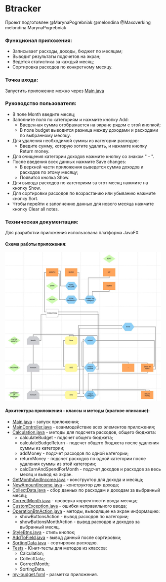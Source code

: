 # Btracker
Проект подготовлен @MarynaPogrebniak @melondina @Maxoverking
melondina
MarynaPogrebniak

### Функционал приложения:
- Записывает расходы, доходы, бюджет по месяцам;
- Выводит результаты подсчетов на экран;
- Ведется статистика за каждый месяц;
- Сортировка расходов по конкретному месяцу.
### Точка входа:
Запустить приложение можно через [Main.java](Main.java)
### Руководство пользователя:
- В поле Month введите месяц;
- Заполните поля по категориям и нажмите кнопку Add:
  - Введенная сумма отображается на экране рядом с этой кнопкой; 
  - В поле budget выводится разница между доходами и расходами по выбранному месяцу.
- Для удаления необходимой суммы из категории расходов:
  - Введите сумму, которую хотите удалить, и нажмите кнопку Return money.
- Для очищения категории доходов нажмите кнопку со знаком " - ".
- После введения всех данных нажмите Save changes:
  - В верхней части приложения выведется сумма доходов и расходов по этому месяцу;
  - Появится кнопка Show.
- Для вывода расходов по категориям за этот месяц нажмите на кнопку Show.
- Для сортировки расходов по возрастанию или убыванию нажмите кнопку Sort.
- Чтобы перейти к заполнению данных для нового месяца нажмите кнопку Clear all notes.
### Техническая документация:
Для разработки приложения использована платформа JavaFX
#### Схема работы приложения:
![Схема работы приложения](..%2F..%2F..%2F..%2Fresources%2Fscheme.jpg)
#### Архитектура приложения - классы и методы (краткое описание):
- [Main.java](Main.java) - запуск приложения;
- [MainController.java](MainController.java) - взаимодействие всех элементов приложения;
- [Calculation.java](allClasses%2FCalculation.java) - методы для подсчета расходов, общего бюджета:
  - calculateBudget - подсчет общего бюджета;
  - calculateBudgeReturn - подсчет общего бюджета после удаления суммы из категории;
  - addMoney - подсчет расходов по одной категории;
  - returnMoney - подсчет расходов по одной категории после удаления суммы из этой категории;
  - calcEarnAndSpendForMonth - подсчет доходов и расходов за весь месяц и вывод на экран.
- [GetMonthAndIncome.java](allClasses%2FGetMonthAndIncome.java) - конструктор для дохода и месяца;
- [NewAmountIncome.java](allClasses%2FNewAmountIncome.java) - конструктор для дохода;
- [CollectData.java](collectData%2FCollectData.java) - сбор данных по расходам и доходам за выбранный месяц;
- [CorrectMonth.java](correctMonth%2FCorrectMonth.java) - проверка корректности ввода месяца;
- [CustomException.java](exception%2FCustomException.java) - ошибки неправильного ввода;
- [OperationBtnAction.java](sameOperation%2FOperationBtnAction.java) - методы, выводящие на экран информацию:
    - showButtonsAction - вывод расходов по категории;
    - showButtonsMonthAction - вывод расходов и доходов за выбранный месяц.
- [StyleBtns.java](sameOperation%2FStyleBtns.java) - стиль кнопок;
- [AddToField.java](sortingData%2FAddToField.java) - вывод данный после сортировки;
- [SortingData.java](sortingData%2FSortingData.java) - сортировка расходов.
- [Tests](Tests) - Юнит-тесты для методов из классов:
  - Calculation;
  - CollectData;
  - CorrectMonth;
  - SortingData.
- [my-budget.fxml](..%2F..%2F..%2F..%2Fresources%2Fcom%2Fexample%2Fbtracker%2Fmy-budget.fxml) - разметка приложения.








